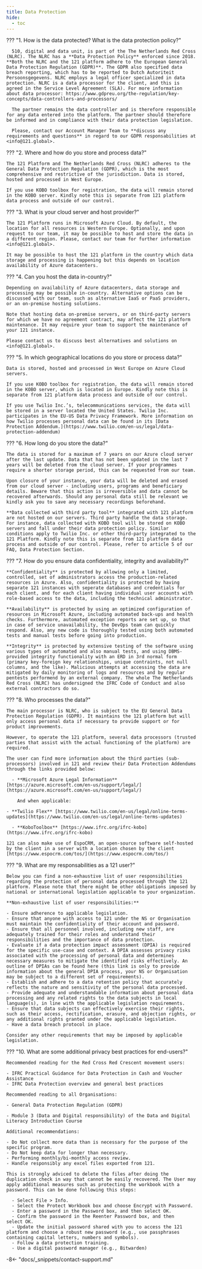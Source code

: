 ```yaml
---
title: Data Protection
hide:
  - toc
---
```



??? "1. How is the data protected? What is the data protection policy?"

      510, digital and data unit, is part of the The Netherlands Red Cross (NLRC). The NLRC has a **Data Protection Policy** enforced since 2018. **Both the NLRC and the 121 platform adhere to the European General Data Protection Regulation (GDPR)**. The GDPR also specified data breach reporting, which has to be reported to Dutch Autoriteit Persoonsgegevens. NLRC employs a legal officer specialized in data protection. NLRC is a data processor for the client, and this is agreed in the Service Level Agreement (SLA). For more information about data processor: https://www.gdpreu.org/the-regulation/key-concepts/data-controllers-and-processors/ 

      The partner remains the data controller and is therefore responsible for any data entered into the platform. The partner should therefore be informed and in compliance with their data protection legislation.

      Please, contact our Account Manager Team to **discuss any requirements and questions** in regard to our GDPR responsabilities at <info@121.global>.

??? "2. Where and how do you store and process data?"

    The 121 Platform and The Netherlands Red Cross (NLRC) adheres to the General Data Protection Regulation (GDPR), which is the most comprehensive and restrictive of the jurisdiction. Data is stored, hosted and processed in West Europe.
  
    If you use KOBO toolbox for registration, the data will remain stored in the KOBO server. Kindly note this is separate from 121 platform data process and outside of our control.


??? "3. What is your cloud server and host provider?"

    The 121 Platform runs in Microsoft Azure Cloud. By default, the location for all resources is Western Europe. Optionally, and upon request to our team, it may be possible to host and store the data in a different region. Please, contact our team for further information <info@121.global>.

    It may be possible to host the 121 platform in the country which data storage and processing is happening but this depends on location availability of Azure datacenters. 


??? "4. Can you host the data in-country?"

    Depending on availability of Azure datacenters, data storage and processing may be possible in-country. Alternative options can be discussed with our team, such as alternative IaaS or PaaS providers, or an on-premise hosting solutions. 
   
    Note that hosting data on-premise servers, or on third-party servers for which we have no agreement contract, may affect the 121 platform maintenance. It may require your team to support the maintenance of your 121 instance.
    
    Please contact us to discuss best alternatives and solutions on <info@121.global>.


??? "5. In which geographical locations do you store or process data?"

    Data is stored, hosted and processed in West Europe on Azure Cloud servers.
  
    If you use KOBO toolbox for registration, the data will remain stored in the KOBO server, which is located in Europe. Kindly note this is separate from 121 platform data process and outside of our control.

    If you use Twilio Inc.’s, telecommunications services, the data will be stored in a server located the United States. Twilio Inc. participates in the EU-US Data Privacy Framework. More information on how Twilio processes personal data can be found in its [Data Protection Addendum.](https://www.twilio.com/en-us/legal/data-protection-addendum)


??? "6. How long do you store the data?"

    The data is stored for a maximum of 7 years on our Azure cloud server after the last update. Data that has not been updated in the last 7 years will be deleted from the cloud server. If your programmes require a shorter storage period, this can be requested from our team. 

    Upon closure of your instance, your data will be deleted and erased from our cloud server - including users, programs and beneficiary details. Beware that this action is irreversible and data cannot be recovered afterwards. Should any personal data still be relevant we kindly ask you to save any necessary recordings beforehand.

    **Data collected with third party tool** integrated with 121 platform are not hosted on our servers. Third party handle the data storage. For instance, data collected with KOBO tool will be stored on KOBO servers and fall under their data protection policy. Similar conditions apply to Twilio Inc. or other third-party integrated to the 121 Platform. Kindly note this is separate from 121 platform data process and outside of our control. Please, refer to article 5 of our FAQ, Data Protection Section.

??? "7. How do you ensure data confidentiality, integrity and availability?"

    **Confidentiality** is protected by allowing only a limited, controlled, set of administrators access the production-related resources in Azure. Also, confidentiality is protected by having separate 121 instances with seperate databases and credentials for each client, and for each client having individual user accounts with role-based access to the data, including the technical administrator.

    **Availability** is protected by using an optimized configuration of resources in Microsoft Azure, including automated back-ups and health checks. Furthermore, automated exception reports are set up, so that in case of service unavailability, the DevOps team can quickly respond. Also, any new code is thoroughly tested using both automated tests and manual tests before going into production.

    **Integrity** is protected by extensive testing of the software using various types of automated and also manual tests, and using DBMS-provided integrity functionality with an ERD in 3rd normal form (primary key-foreign key relationships, unique contraints, not null columns, and the like). Malicious attempts at accessing the data are mitigated by daily monitoring of logs and resources and by regular pentests performend by an external company. The whole The Netherlands Red Cross (NLRC) has undersigned the IFRC Code of Conduct and also external contractors do so.

??? "8. Who processes the data?"

    The main processor is NLRC, who is subject to the EU General Data Protection Regulation (GDPR). It maintains the 121 platform but will only access personal data if necessary to provide support or for product improvements. 

    However, to operate the 121 platform, several data processors (trusted parties that assist with the actual functioning of the platform) are required.  

    The user can find more information about the third parties (sub-processors) involved in 121 and review their Data Protection Addendums through the links provided below: 

      - **Microsoft Azure Legal Information** [https://azure.microsoft.com/en-us/support/legal/](https://azure.microsoft.com/en-us/support/legal/)

        And when applicable:

    - **Twilio Flex** [https://www.twilio.com/en-us/legal/online-terms-updates](https://www.twilio.com/en-us/legal/online-terms-updates)  

      - **KoboToolbox** [https://www.ifrc.org/ifrc-kobo](https://www.ifrc.org/ifrc-kobo)

    121 can also make use of EspoCRM, an open-source software self-hosted by the client in a server with a location chosen by the client  [https://www.espocrm.com/tos/](https://www.espocrm.com/tos/)

??? "9. What are my responsabilities as a 121 user?"

    Below you can find a non-exhaustive list of user responsibilities regarding the protection of personal data processed through the 121 platform. Please note that there might be other obligations imposed by national or international legislation applicable to your organization.
    
    **Non-exhaustive list of user responsibilities:**  

    - Ensure adherence to applicable legislation. 
    - Ensure that anyone with access to 121 under the NS or Organisation must maintain the confidentiality of their account and password. 
    - Ensure that all personnel involved, including new staff, are adequately trained for their roles and understand their responsibilities and the importance of data protection.  
    - Evaluate if a data protection impact assessment (DPIA) is required for the specific use-case and context. A DPIA assesses privacy risks associated with the processing of personal data and determines necessary measures to mitigate the identified risks effectively. An outline of DPIAs can be found here (this link is only to provide information about the general DPIA process, your NS or Organisation may be subject to a different set of requirements). 
    - Establish and adhere to a data retention policy that accurately reflects the nature and sensitivity of the personal data processed.  
    - Provide adequate and understandable information about personal data processing and any related rights to the data subjects in local language(s), in line with the applicable legislation requirements.  
    - Ensure that data subjects can effectively exercise their rights, such as their access, rectification, erasure, and objection rights, or any additional rights granted under the applicable legislation.  
    - Have a data breach protocol in place. 

    Consider any other requirements that may be imposed by applicable legislation.

??? "10. What are some additional privacy best practices for end-users?"

    Recommended reading for the Red Cross Red Crescent movement users:

    - IFRC Practical Guidance for Data Protection in Cash and Voucher Assistance 
    - IFRC Data Protection overview and general best practices  

    Recommended reading to all Organisations:

    - General Data Protection Regulation (GDPR)

    - Module 3 (Data and Digital responsibility) of the Data and Digital Literacy Introduction Course 

    Additional recommendations: 

    - Do Not collect more data than is necessary for the purpose of the specific program. 
    - Do Not keep data for longer than necessary. 
    - Performing monthly/bi-monthly access review. 
    - Handle responsibly any excel files exported from 121. 

    This is strongly adviced to delete the files after doing the duplication check in way that cannot be easily recovered. The User may apply additional measures such as protecting the workbook with a password. This can be done following this steps: 

      - Select File > Info.
      - Select the Protect Workbook box and choose Encrypt with Password. 
      - Enter a password in the Password box, and then select OK. 
      - Confirm the password in the Reenter Password box, and then select OK. 
      - Update the initial password shared with you to access the 121 platform and choose a robust new password (e.g., use passphrases containing capital letters, numbers and symbols). 
      - Follow a data protection training.  
      - Use a digital password manager (e.g., Bitwarden) 


-8<- "docs/_snippets/contact-support.md"
